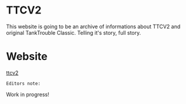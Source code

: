 # TTCV2

This website is going to be an archive of informations about TTCV2 and original TankTrouble Classic. Telling it's story, full story.

# Website
[ttcv2](https://ttcv2.pages.dev)

`Editors note:`

Work in progress!
